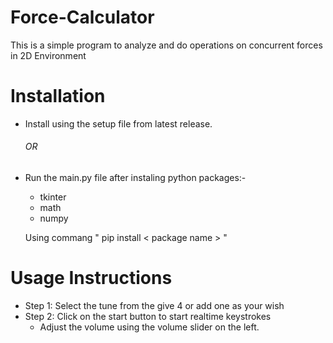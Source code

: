 # Force-Calculator
This is a simple program to analyze and do operations on concurrent forces in 2D Environment

<H1>Installation</H1>

* Install using the setup file from latest release.<H6>OR</H6>
* Run the main.py file after instaling python packages:-
    * tkinter
    * math
    * numpy


   Using commang " pip install < package name > "

<H1>Usage Instructions</H1>

* Step 1: Select the tune from the give 4 or add one as your wish 
* Step 2: Click on the start button to start realtime keystrokes
    * Adjust the volume using the volume slider on the left.

